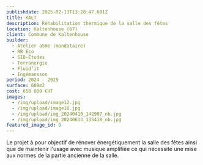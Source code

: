 ```yaml
---
publishdate: 2025-02-13T13:28:47.691Z
title: KALT
description: Réhabilitation thermique de la salle des fêtes
location: Kaltenhouse (67)
client: Commune de Kaltenhouse
builder:
  - Atelier aSHe (mandataire)
  - RB Eco
  - SIB-Études
  - Terranergie
  - Fluid’it
  - Ingémansson
period: 2024 - 2025
surface: 609m2
cost: 650 000 €HT
images:
  - /img/upload/image12.jpg
  - /img/upload/image10.jpg
  - /img/upload/img_20240410_142907_nb.jpg
  - /img/upload/img_20240613_135418_nb.jpg
featured_image_id: 0
---
```

Le projet à pour objectif de rénover énergétiquement la salle des fêtes ainsi que de maintenir l'usage avec musique amplifiée ce qui nécessite une mise aux normes de la partie ancienne de la salle.